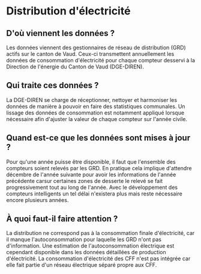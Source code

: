 <!--- Content retrieved by 'generate_doc_accordion_panels()' in fct_helpers.R & utils_helpers.R -->
<!--- Don't add linebreaks within paragraphs, add empty line at the end, prefer plain HTML for links -->
# Distribution d'électricité

## D'où viennent les données ?

Les données viennent des gestionnaires de réseau de distribution (GRD) actifs sur le canton de Vaud. Ceux-ci transmettent annuellement les données de consommation d'électricité pour chaque compteur desservi à la Direction de l'énergie du Canton de Vaud (DGE-DIREN).

## Qui traite ces données ?

La DGE-DIREN se charge de réceptionner, nettoyer et harmoniser les données de manière à pouvoir en faire des statistiques communales. Un lissage des données de consommation est notamment appliqué lorsque nécessaire afin d'ajuster la valeur de chaque compteur sur l'année civile.

## Quand est-ce que les données sont mises à jour ?

Pour qu'une année puisse être disponible, il faut que l'ensemble des compteurs soient relevés par les GRD. En pratique cela implique d'attendre décembre de l'année suivante pour avoir les informations de l'année précédente carsur certaines zones de desserte le relevé se fait progressivement tout au long de l'année. Avec le développement des compteurs intelligents un tel délai n'existera plus mais reste nécessaire encore plusieurs années.

## À quoi faut-il faire attention ?

La distribution ne correspond pas à la consommation finale d'électricité, car il manque l'autoconsommation pour laquelle les GRD n'ont pas d'information. Une estimation de l'autoconsommation électrique est cependant disponible dans les données détaillées de production d'électricité. La consommation d'électricité des CFF n'est pas intégrée car elle fait partie d'un réseau électrique séparé propre aux CFF. 
